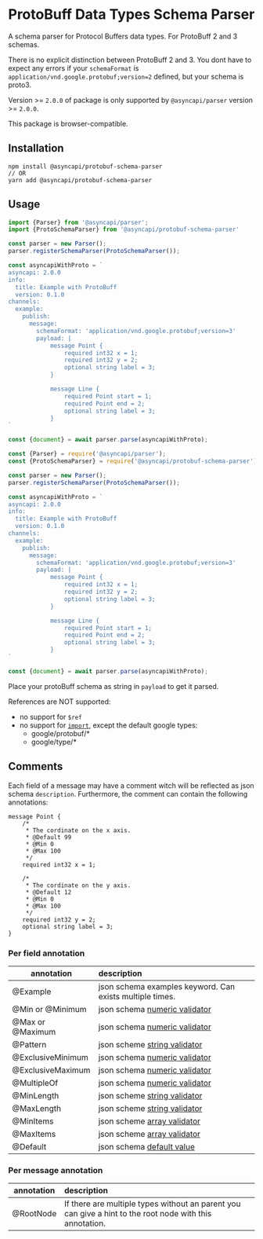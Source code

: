 # ProtoBuff Data Types Schema Parser

A schema parser for Protocol Buffers data types.
For ProtoBuff 2 and 3 schemas.

There is no explicit distinction between ProtoBuff 2 and 3. You dont have to expect any errors if your `schemaFormat`
is `application/vnd.google.protobuf;version=2` defined, but your schema is proto3.

Version >= `2.0.0` of package is only supported by `@asyncapi/parser` version >= `2.0.0`.

This package is browser-compatible.

## Installation

```
npm install @asyncapi/protobuf-schema-parser
// OR
yarn add @asyncapi/protobuf-schema-parser
```

## Usage

```ts
import {Parser} from '@asyncapi/parser';
import {ProtoSchemaParser} from '@asyncapi/protobuf-schema-parser'

const parser = new Parser();
parser.registerSchemaParser(ProtoSchemaParser());

const asyncapiWithProto = `
asyncapi: 2.0.0
info:
  title: Example with ProtoBuff
  version: 0.1.0
channels:
  example:
    publish:
      message:
        schemaFormat: 'application/vnd.google.protobuf;version=3'
        payload: |
            message Point {
                required int32 x = 1;
                required int32 y = 2;
                optional string label = 3;
            }

            message Line {
                required Point start = 1;
                required Point end = 2;
                optional string label = 3;
            }
`

const {document} = await parser.parse(asyncapiWithProto);
```

```js
const {Parser} = require('@asyncapi/parser');
const {ProtoSchemaParser} = require('@asyncapi/protobuf-schema-parser');

const parser = new Parser();
parser.registerSchemaParser(ProtoSchemaParser());

const asyncapiWithProto = `
asyncapi: 2.0.0
info:
  title: Example with ProtoBuff
  version: 0.1.0
channels:
  example:
    publish:
      message:
        schemaFormat: 'application/vnd.google.protobuf;version=3'
        payload: |
            message Point {
                required int32 x = 1;
                required int32 y = 2;
                optional string label = 3;
            }

            message Line {
                required Point start = 1;
                required Point end = 2;
                optional string label = 3;
            }
`

const {document} = await parser.parse(asyncapiWithProto);
```

Place your protoBuff schema as string in `payload` to get it parsed.

References are NOT supported:

- no support for `$ref`
- no support for [`import`](https://protobuf.dev/programming-guides/proto3/#importing-definitions), except the default
  google types:
    - google/protobuf/*
    - google/type/*

## Comments

Each field of a message may have a comment witch will be reflected as json schema `description`.
Furthermore, the comment can contain the following annotations:

```
message Point {
    /*
     * The cordinate on the x axis.
     * @Default 99
     * @Min 0
     * @Max 100 
     */
    required int32 x = 1;
    
    /*
     * The cordinate on the y axis.
     * @Default 12
     * @Min 0
     * @Max 100 
     */
    required int32 y = 2;
    optional string label = 3;
}
```

### Per field annotation

| annotation         	 | description 	                                                                                                      |
|----------------------|:-------------------------------------------------------------------------------------------------------------------|
| @Example  	          | json schema examples keyword. Can exists multiple times.	                                                          |
| @Min or @Minimum     | json schema [numeric validator](https://json-schema.org/understanding-json-schema/reference/numeric#range)	        |
| @Max or @Maximum     | json schema [numeric validator](https://json-schema.org/understanding-json-schema/reference/numeric#range)         |
| @Pattern             | json scheme [string validator](https://json-schema.org/understanding-json-schema/reference/string#regexp)	         |
| @ExclusiveMinimum    | json schema [numeric validator](https://json-schema.org/understanding-json-schema/reference/numeric#range)         |
| @ExclusiveMaximum    | json schema [numeric validator](https://json-schema.org/understanding-json-schema/reference/numeric#range)	        |
| @MultipleOf          | json schema [numeric validator](https://json-schema.org/understanding-json-schema/reference/numeric#multiples)   	 |
| @MinLength           | json scheme [string validator](https://json-schema.org/understanding-json-schema/reference/string#length)          |
| @MaxLength           | json scheme [string validator](https://json-schema.org/understanding-json-schema/reference/string#length)          |
| @MinItems            | json scheme [array validator](https://json-schema.org/understanding-json-schema/reference/array#length)	           |
| @MaxItems            | json scheme [array validator](https://json-schema.org/understanding-json-schema/reference/array#length)		          |
| @Default             | json schema [default value](https://opis.io/json-schema/1.x/default-value.html)	                                   |

### Per message annotation


| annotation | description 	                                                                                            |
|------------|:---------------------------------------------------------------------------------------------------------|
| @RootNode  | If there are multiple types without an parent you can give a hint to the root node with this annotation. |


